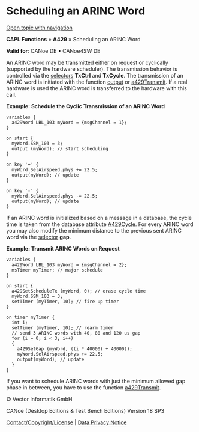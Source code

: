 # Scheduling an ARINC Word

[Open topic with navigation](../../../../CANoeDEFamily.htm#Topics/CAPLFunctions/A429/CAPLfunctionsA429Scheduling.md)

**CAPL Functions** » **A429** » Scheduling an ARINC Word

**Valid for**: CANoe DE • CANoe4SW DE

An ARINC word may be transmitted either on request or cyclically (supported by the hardware scheduler). The transmission behavior is controlled via the [selectors](CAPLfunctionsA429Selectors.md) **TxCtrl** and **TxCycle**. The transmission of an ARINC word is initiated with the function [output](Functions/CAPLfunctionA429output.md) or [a429Transmit](Functions/CAPLfunctionA429Transmit.md). If a real hardware is used the ARINC word is transferred to the hardware with this call.

**Example: Schedule the Cyclic Transmission of an ARINC Word**

```plaintext
variables {
  a429Word LBL_103 myWord = {msgChannel = 1};
}

on start {
  myWord.SSM_103 = 3;
  output (myWord); // start scheduling
}

on key '+' {
  myWord.SelAirspeed.phys += 22.5;
  output(myWord); // update
}

on key '-' {
  myWord.SelAirspeed.phys -= 22.5;
  output(myWord); // update
}
```

If an ARINC word is initialized based on a message in a database, the cycle time is taken from the database attribute [A429Cycle](../../CANoeCANalyzer/A429/basicsA429/A429dbSupport.md). For every ARINC word you may also modify the minimum distance to the previous sent ARINC word via the [selector](CAPLfunctionsA429Selectors.md) **gap**.

**Example: Transmit ARINC Words on Request**

```plaintext
variables {
  a429Word LBL_103 myWord = {msgChannel = 2};
  msTimer myTimer; // major schedule
}

on start {
  a429SetScheduleTx (myWord, 0); // erase cycle time
  myWord.SSM_103 = 3;
  setTimer (myTimer, 10); // fire up timer
}

on timer myTimer {
  int i;
  setTimer (myTimer, 10); // rearm timer
  // send 3 ARINC words with 40, 80 and 120 us gap
  for (i = 0; i < 3; i++)
  {
    a429SetGap (myWord, ((i * 40000) + 40000));
    myWord.SelAirspeed.phys += 22.5;
    output(myWord); // update
  }
}
```

If you want to schedule ARINC words with just the minimum allowed gap phase in between, you have to use the function [a429Transmit](Functions/CAPLfunctionA429Transmit.md).

© Vector Informatik GmbH

CANoe (Desktop Editions & Test Bench Editions) Version 18 SP3

[Contact/Copyright/License](../../Shared/ContactCopyrightLicense.md) | [Data Privacy Notice](https://www.vector.com/int/en/company/get-info/privacy-policy/)